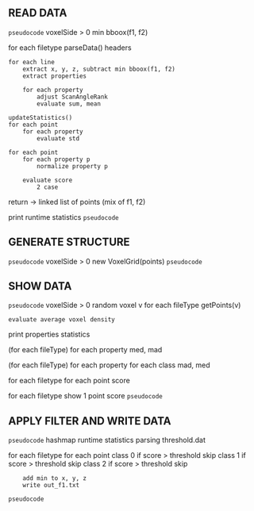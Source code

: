 ## READ DATA

```pseudocode```
voxelSide > 0
	min bboox(f1, f2)

for each filetype
	parseData()
	headers
	
	for each line
		extract x, y, z, subtract min bboox(f1, f2)
		extract properties
	
		for each property
			adjust ScanAngleRank
			evaluate sum, mean
	
	updateStatistics()
	for each point
		for each property
			evaluate std

	for each point
		for each property p
			normalize property p
		
		evaluate score 
			2 case

return -> linked list of points (mix of f1, f2)

print runtime statistics
```pseudocode```



## GENERATE STRUCTURE
```pseudocode```
voxelSide > 0
	new VoxelGrid(points)
```pseudocode```


## SHOW DATA
```pseudocode```
voxelSide > 0
	random voxel v
		for each fileType
			getPoints(v)
		
	evaluate average voxel density
			
			
print properties statistics
			
(for each fileType)
	for each property
		med, mad
		
(for each fileType)
	for each property
		for each class
			mad, med
			
			
for each filetype
	for each point
		score

for each filetype
	show 1 point score
```pseudocode```


## APPLY FILTER AND WRITE DATA
```pseudocode```
hashmap runtime statistics
parsing threshold.dat

for each filetype
	for each point
		class 0
			if score > threshold skip
		class 1
			if score > threshold skip
		class 2
			if score > threshold skip
		
		add min to x, y, z
		write out_f1.txt
```pseudocode```